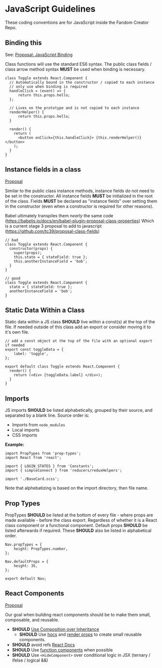 # JavaScript Guidelines

These coding conventions are for JavaScript inside the Fandom Creator Repo.

## Binding this

See: [Proposal: JavaScript Binding](https://wikia-inc.atlassian.net/wiki/spaces/CAKE/pages/312344881/Proposal+JavaScript+Binding)

Class functions will use the standard ES6 syntax. The public class fields / class arrow method syntax **MUST** be used when binding is necessary.

```JS
class Toggle extends React.Component {
  // Automatically bound in the constructor / copied to each instance
  // only use when binding is required
  handleClick = (event) => {
      return this.props.hello;
  };
  
  // Lives on the prototype and is not copied to each instance
  renderHelper() {
      return this.props.hello;
  }
  
  render() {
    return (
      <button onClick={this.handleClick}> {this.renderHelper()} </button>
    );
  }
}
```

## Instance fields in a class

[Proposal](https://github.com/Wikia/guidelines/pull/134)

Similar to the public class instance methods, instance fields do not need to be set in the constructor. All instance fields **MUST** be initialized in the root of the class. Fields **MUST** be declared as "instance fields" over setting them in the constructor (even when a constructor is required for other reasons). 

Babel ultimately transpiles them _nearly_ the same code (https://babeljs.io/docs/en/babel-plugin-proposal-class-properties) Which is a current stage 3 proposal to add to javascript (https://github.com/tc39/proposal-class-fields)  

```JS
// bad
class Toggle extends React.Component {
  constructor(props) {
    super(props);
    this.state = { stateField: true };
    this.anotherInstanceField = 'bob';
  }
}
```

```JS
// good
class Toggle extends React.Component {
  state = { stateField: true };
  anotherInstanceField = 'bob';
}
```

## Static Data Within a Class

Static data within a JS class **SHOULD** live within a const(s) at the top of the file. If needed outside of this class add an export or consider moving it to it's own file.

```JS
// add a const object at the top of the file with an optional export if needed
export const toggleData = {
    label: 'toggle',
};
 
export default class Toggle extends React.Component {
  render() {
    return (<div> {toggleData.label} </div>);
  }
}
```

## Imports

JS imports **SHOULD** be listed alphabetically, grouped by their source, and separated by a blank line. Source order is: 
* Imports from `node_modules`
* Local imports
* CSS imports

**Example:**
```
import PropTypes from 'prop-types';
import React from 'react';

import { LOGIN_STATES } from 'Constants';
import { simpleConnect } from 'reducers/reduxHelpers';

import './BaseCard.scss';
```

Note that alphebatizing is based on the import directory, then file name.

## Prop Types

PropTypes **SHOULD** be listed at the bottom of every file - where props are made available - before the class export. Regardless of whether it is a React class component or a functional component. Default props **SHOULD** be listed afterwards if required. These **SHOULD** also be listed in alphabetical order.

```
Nav.propTypes = {
    height: PropTypes.number,
};

Nav.defaultProps = {
    height: 35,
};

export default Nav;
```

## React Components

[Proposal](https://github.com/Wikia/guidelines/pull/136)

Our goal when building react components should be to make them small, composable, and reusable. 

* **SHOULD** [Use Composition over Inheritance](https://reactjs.org/docs/composition-vs-inheritance.html)
  * **SHOULD** Use [hocs](https://reactjs.org/docs/higher-order-components.html) and [render props](https://reactjs.org/docs/render-props.html) to create small reusable components. 
* **SHOULD** avoid refs [React Docs](https://reactjs.org/docs/refs-and-the-dom.html#dont-overuse-refs)
* **SHOULD** Use [function components](https://reactjs.org/docs/components-and-props.html#function-and-class-components) when possible
* **SHOULD** Use `<HideComponent>` over conditional logic in JSX (ternary / ifelse / logical &&)
